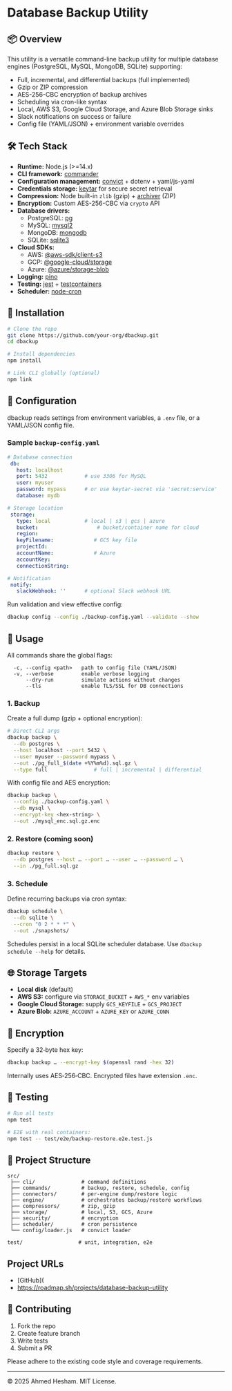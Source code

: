 # Database Backup Utility

## 📦 Overview

This utility is a versatile command-line backup utility for multiple database engines (PostgreSQL, MySQL, MongoDB, SQLite) supporting:

- Full, incremental, and differential backups (full implemented)
- Gzip or ZIP compression
- AES-256-CBC encryption of backup archives
- Scheduling via cron-like syntax
- Local, AWS S3, Google Cloud Storage, and Azure Blob Storage sinks
- Slack notifications on success or failure
- Config file (YAML/JSON) + environment variable overrides

## 🛠️ Tech Stack

- **Runtime:** Node.js (>=14.x)
- **CLI framework:** [commander](https://www.npmjs.com/package/commander)
- **Configuration management:** [convict](https://github.com/mozilla/node-convict) + dotenv + yaml/js-yaml
- **Credentials storage:** [keytar](https://github.com/atom/node-keytar) for secure secret retrieval
- **Compression:** Node built-in `zlib` (gzip) + [archiver](https://www.npmjs.com/package/archiver) (ZIP)
- **Encryption:** Custom AES-256-CBC via `crypto` API
- **Database drivers:**
  - PostgreSQL: [pg](https://www.npmjs.com/package/pg)
  - MySQL: [mysql2](https://www.npmjs.com/package/mysql2)
  - MongoDB: [mongodb](https://www.npmjs.com/package/mongodb)
  - SQLite: [sqlite3](https://www.npmjs.com/package/sqlite3)
- **Cloud SDKs:**
  - AWS: [@aws-sdk/client-s3](https://www.npmjs.com/package/@aws-sdk/client-s3)
  - GCP: [@google-cloud/storage](https://www.npmjs.com/package/@google-cloud/storage)
  - Azure: [@azure/storage-blob](https://www.npmjs.com/package/@azure/storage-blob)
- **Logging:** [pino](https://www.npmjs.com/package/pino)
- **Testing:** [jest](https://www.npmjs.com/package/jest) + [testcontainers](https://www.npmjs.com/package/testcontainers)
- **Scheduler:** [node-cron](https://www.npmjs.com/package/node-cron)

## 🚀 Installation

```bash
# Clone the repo
git clone https://github.com/your-org/dbackup.git
cd dbackup

# Install dependencies
npm install

# Link CLI globally (optional)
npm link
```

## 📝 Configuration

dbackup reads settings from environment variables, a `.env` file, or a YAML/JSON config file.

### Sample `backup-config.yaml`
```yaml
# Database connection
 db:
   host: localhost
   port: 5432            # use 3306 for MySQL
   user: myuser
   password: mypass      # or use keytar-secret via 'secret:service'
   database: mydb

# Storage location
 storage:
   type: local           # local | s3 | gcs | azure
   bucket:                   # bucket/container name for cloud
   region:
   keyFilename:             # GCS key file
   projectId:
   accountName:             # Azure
   accountKey:
   connectionString:

# Notification
 notify:
   slackWebhook: ''      # optional Slack webhook URL
```

Run validation and view effective config:
```bash
dbackup config --config ./backup-config.yaml --validate --show
```

## 💾 Usage

All commands share the global flags:
```text
  -c, --config <path>   path to config file (YAML/JSON)
  -v, --verbose         enable verbose logging
      --dry-run         simulate actions without changes
      --tls             enable TLS/SSL for DB connections
```

### 1. Backup

Create a full dump (gzip + optional encryption):
```bash
# Direct CLI args
dbackup backup \
  --db postgres \
  --host localhost --port 5432 \
  --user myuser --password mypass \
  --out ./pg_full_$(date +%Y%m%d).sql.gz \
  --type full               # full | incremental | differential
```

With config file and AES encryption:
```bash
dbackup backup \
  --config ./backup-config.yaml \
  --db mysql \
  --encrypt-key <hex-string> \
  --out ./mysql_enc.sql.gz.enc
```

### 2. Restore (coming soon)

```bash
dbackup restore \
  --db postgres --host … --port … --user … --password … \
  --in ./pg_full.sql.gz
```

### 3. Schedule

Define recurring backups via cron syntax:
```bash
dbackup schedule \
  --db sqlite \
  --cron "0 2 * * *" \
  --out ./snapshots/
```

Schedules persist in a local SQLite scheduler database. Use `dbackup schedule --help` for details.

## 🌐 Storage Targets

- **Local disk** (default)
- **AWS S3:** configure via `STORAGE_BUCKET` + `AWS_*` env variables
- **Google Cloud Storage:** supply `GCS_KEYFILE` + `GCS_PROJECT`
- **Azure Blob:** `AZURE_ACCOUNT` + `AZURE_KEY` or `AZURE_CONN`

## 🔐 Encryption

Specify a 32‑byte hex key:
```bash
dbackup backup … --encrypt-key $(openssl rand -hex 32)
```

Internally uses AES‑256‑CBC. Encrypted files have extension `.enc`.

## 🧪 Testing

```bash
# Run all tests
npm test

# E2E with real containers:
npm test -- test/e2e/backup-restore.e2e.test.js
```

## 📂 Project Structure

```text
src/
 ├── cli/               # command definitions
 ├── commands/          # backup, restore, schedule, config
 ├── connectors/        # per‑engine dump/restore logic
 ├── engine/            # orchestrates backup/restore workflows
 ├── compressors/       # zip, gzip
 ├── storage/           # local, S3, GCS, Azure
 ├── security/          # encryption
 ├── scheduler/         # cron persistence
 └── config/loader.js   # convict loader

test/                  # unit, integration, e2e
```
## Project URLs

- [GitHub](
- https://roadmap.sh/projects/database-backup-utility

## 🤝 Contributing

1. Fork the repo
2. Create feature branch
3. Write tests
4. Submit a PR

Please adhere to the existing code style and coverage requirements.

---

© 2025 Ahmed Hesham. MIT License.